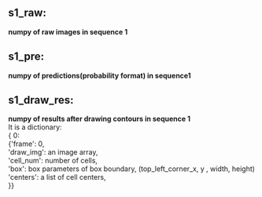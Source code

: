 ## s1_raw:
**numpy of raw images in sequence 1**  

## s1_pre:
**numpy of predictions(probability format) in sequence1**  

## s1_draw_res:
**numpy of results after drawing contours in sequence 1**  
It is a dictionary:  
{ 0:  
{'frame': 0,  
 'draw_img': an image array,  
 'cell_num': number of cells,  
 'box': box parameters of box boundary, (top_left_corner_x, y , width, height)  
 'centers': a list of cell centers,  
}}  
